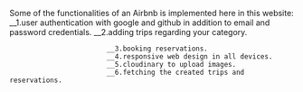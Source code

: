 Some of the functionalities of an Airbnb is implemented here in this website:
                            __1.user authentication with google and github in addition to email and password credentials.
                            __2.adding trips regarding your category.
                        
                            __3.booking reservations.
                            __4.responsive web design in all devices.
                            __5.cloudinary to upload images.
                            __6.fetching the created trips and reservations.
